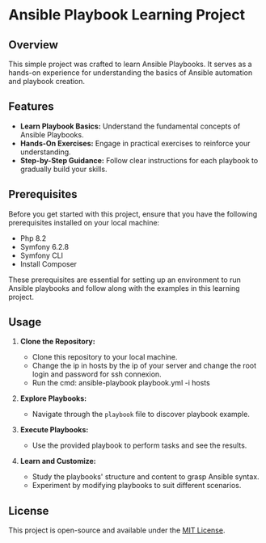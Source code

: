 # Ansible Playbook Learning Project

## Overview

This simple project was crafted to learn Ansible Playbooks. 
It serves as a hands-on experience for understanding the basics of Ansible automation and playbook creation.

## Features

- **Learn Playbook Basics:** Understand the fundamental concepts of Ansible Playbooks.
- **Hands-On Exercises:** Engage in practical exercises to reinforce your understanding.
- **Step-by-Step Guidance:** Follow clear instructions for each playbook to gradually build your skills.

## Prerequisites

Before you get started with this project, ensure that you have the following prerequisites installed on your local machine:

- Php 8.2
- Symfony 6.2.8
- Symfony CLI
- Install Composer

These prerequisites are essential for setting up an environment to run Ansible playbooks and follow along with the examples in this learning project.

## Usage

1. **Clone the Repository:**
   - Clone this repository to your local machine.
   - Change the ip in hosts by the ip of your server and change the root login and password for ssh connexion.
   - Run the cmd: ansible-playbook playbook.yml -i hosts

2. **Explore Playbooks:**
   - Navigate through the `playbook` file to discover playbook example.

3. **Execute Playbooks:**
   - Use the provided playbook to perform tasks and see the results.

4. **Learn and Customize:**
   - Study the playbooks' structure and content to grasp Ansible syntax.
   - Experiment by modifying playbooks to suit different scenarios.

## License

This project is open-source and available under the [MIT License](LICENSE).
